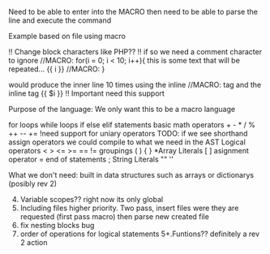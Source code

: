 Need to be able to enter into the MACRO
then need to be able to parse the line and execute the command


Example based on file using macro 

!! Change block characters like PHP??
!! if so we need a comment character to ignore
//MACRO: for(i = 0; i < 10; i++){
	this is some text that will be repeated... {{ i }}
//MACRO: }

would produce the inner line 10 times using the inline //MACRO: tag
and the inline tag {{ $i }}
!! Important need this support

Purpose of the language:
We only want this to be a macro language

for loops
while loops
if else elif statements
basic math operators + - * / % ++ -- += 
	!need support for uniary operators
	TODO: if we see shorthand assign operators we could 
		compile to what we need in the AST
Logical operators < > <= >= == != 
groupings ( ) { } 
*Array Literals [ ]
asignment operator = 
end of statements ;
String Literals "" ''

What we don't need:
built in data structures such as arrays or dictionarys (posibly rev 2)

4. Variable scopes?? right now its only global
2. Including files higher priority. Two pass, insert files were they are requested (first pass macro) then parse new created file
1. fix nesting blocks bug
3. order of operations for logical statements
5+.Funtions?? definitely a rev 2 action

